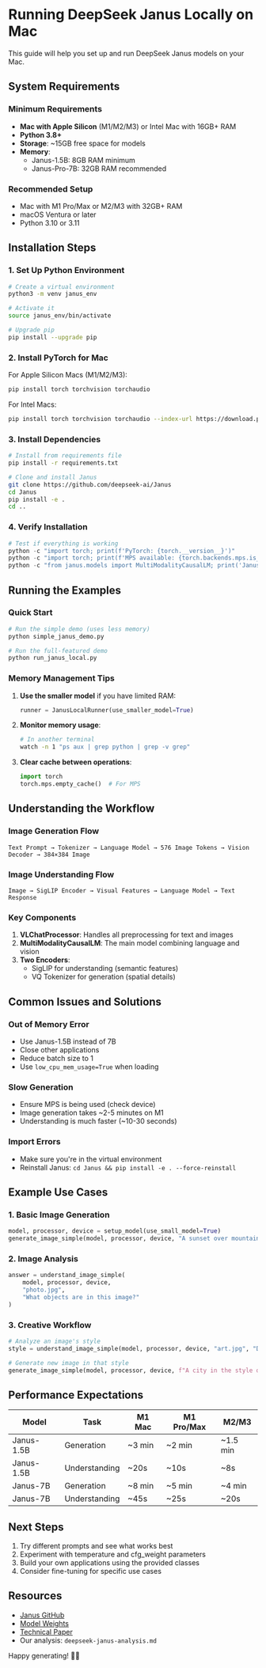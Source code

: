 # Running DeepSeek Janus Locally on Mac

This guide will help you set up and run DeepSeek Janus models on your Mac.

## System Requirements

### Minimum Requirements
- **Mac with Apple Silicon** (M1/M2/M3) or Intel Mac with 16GB+ RAM
- **Python 3.8+**
- **Storage**: ~15GB free space for models
- **Memory**: 
  - Janus-1.5B: 8GB RAM minimum
  - Janus-Pro-7B: 32GB RAM recommended

### Recommended Setup
- Mac with M1 Pro/Max or M2/M3 with 32GB+ RAM
- macOS Ventura or later
- Python 3.10 or 3.11

## Installation Steps

### 1. Set Up Python Environment

```bash
# Create a virtual environment
python3 -m venv janus_env

# Activate it
source janus_env/bin/activate

# Upgrade pip
pip install --upgrade pip
```

### 2. Install PyTorch for Mac

For Apple Silicon Macs (M1/M2/M3):
```bash
pip install torch torchvision torchaudio
```

For Intel Macs:
```bash
pip install torch torchvision torchaudio --index-url https://download.pytorch.org/whl/cpu
```

### 3. Install Dependencies

```bash
# Install from requirements file
pip install -r requirements.txt

# Clone and install Janus
git clone https://github.com/deepseek-ai/Janus
cd Janus
pip install -e .
cd ..
```

### 4. Verify Installation

```python
# Test if everything is working
python -c "import torch; print(f'PyTorch: {torch.__version__}')"
python -c "import torch; print(f'MPS available: {torch.backends.mps.is_available()}')"
python -c "from janus.models import MultiModalityCausalLM; print('Janus imported successfully')"
```

## Running the Examples

### Quick Start

```bash
# Run the simple demo (uses less memory)
python simple_janus_demo.py

# Run the full-featured demo
python run_janus_local.py
```

### Memory Management Tips

1. **Use the smaller model** if you have limited RAM:
   ```python
   runner = JanusLocalRunner(use_smaller_model=True)
   ```

2. **Monitor memory usage**:
   ```bash
   # In another terminal
   watch -n 1 "ps aux | grep python | grep -v grep"
   ```

3. **Clear cache between operations**:
   ```python
   import torch
   torch.mps.empty_cache()  # For MPS
   ```

## Understanding the Workflow

### Image Generation Flow
```
Text Prompt → Tokenizer → Language Model → 576 Image Tokens → Vision Decoder → 384×384 Image
```

### Image Understanding Flow
```
Image → SigLIP Encoder → Visual Features → Language Model → Text Response
```

### Key Components

1. **VLChatProcessor**: Handles all preprocessing for text and images
2. **MultiModalityCausalLM**: The main model combining language and vision
3. **Two Encoders**:
   - SigLIP for understanding (semantic features)
   - VQ Tokenizer for generation (spatial details)

## Common Issues and Solutions

### Out of Memory Error
- Use Janus-1.5B instead of 7B
- Close other applications
- Reduce batch size to 1
- Use `low_cpu_mem_usage=True` when loading

### Slow Generation
- Ensure MPS is being used (check device)
- Image generation takes ~2-5 minutes on M1
- Understanding is much faster (~10-30 seconds)

### Import Errors
- Make sure you're in the virtual environment
- Reinstall Janus: `cd Janus && pip install -e . --force-reinstall`

## Example Use Cases

### 1. Basic Image Generation
```python
model, processor, device = setup_model(use_small_model=True)
generate_image_simple(model, processor, device, "A sunset over mountains")
```

### 2. Image Analysis
```python
answer = understand_image_simple(
    model, processor, device, 
    "photo.jpg", 
    "What objects are in this image?"
)
```

### 3. Creative Workflow
```python
# Analyze an image's style
style = understand_image_simple(model, processor, device, "art.jpg", "Describe the artistic style")

# Generate new image in that style
generate_image_simple(model, processor, device, f"A city in the style of: {style}")
```

## Performance Expectations

| Model | Task | M1 Mac | M1 Pro/Max | M2/M3 |
|-------|------|---------|------------|--------|
| Janus-1.5B | Generation | ~3 min | ~2 min | ~1.5 min |
| Janus-1.5B | Understanding | ~20s | ~10s | ~8s |
| Janus-7B | Generation | ~8 min | ~5 min | ~4 min |
| Janus-7B | Understanding | ~45s | ~25s | ~20s |

## Next Steps

1. Try different prompts and see what works best
2. Experiment with temperature and cfg_weight parameters
3. Build your own applications using the provided classes
4. Consider fine-tuning for specific use cases

## Resources

- [Janus GitHub](https://github.com/deepseek-ai/Janus)
- [Model Weights](https://huggingface.co/deepseek-ai)
- [Technical Paper](https://arxiv.org/abs/2410.13848)
- Our analysis: `deepseek-janus-analysis.md`

Happy generating! 🎨🤖